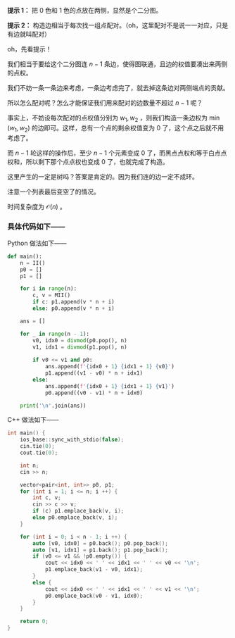 **提示 1：** 把 $0$ 色和 $1$ 色的点放在两侧，显然是个二分图。

**提示 2：** 构造边相当于每次找一组点配对。（oh，这里配对不是说一一对应，只是有边就叫配对）

oh，先看提示！

我们相当于要给这个二分图连 $n-1$ 条边，使得图联通，且边的权值要凑出来两侧的点权。

我们不妨一条一条边来考虑，一条边考虑完了，就去掉这条边对两侧端点的贡献。

所以怎么配对呢？怎么才能保证我们用来配对的边数量不超过 $n-1$ 呢？

事实上，不妨设每次配对的点权值分别为 $w_1,w_2$ ，则我们构造一条边权为 $\min(w_1,w_2)$ 的边即可。这样，总有一个点的剩余权值变为 $0$ 了，这个点之后就不用考虑了。

而 $n-1$ 轮这样的操作后，至少 $n-1$ 个元素变成 $0$ 了，而黑点点权和等于白点点权和，所以剩下那个点点权也变成 $0$ 了，也就完成了构造。

这里产生的一定是树吗？答案是肯定的。因为我们连的边一定不成环。

注意一个列表最后变空了的情况。

时间复杂度为 $\mathcal{O}(n)$ 。

### 具体代码如下——

Python 做法如下——

```Python []
def main():
    n = II()
    p0 = []
    p1 = []

    for i in range(n):
        c, v = MII()
        if c: p1.append(v * n + i)
        else: p0.append(v * n + i)

    ans = []

    for _ in range(n - 1):
        v0, idx0 = divmod(p0.pop(), n)
        v1, idx1 = divmod(p1.pop(), n)
        
        if v0 <= v1 and p0:
            ans.append(f'{idx0 + 1} {idx1 + 1} {v0}')
            p1.append((v1 - v0) * n + idx1)
        else:
            ans.append(f'{idx0 + 1} {idx1 + 1} {v1}')
            p0.append((v0 - v1) * n + idx0)

    print('\n'.join(ans))
```

C++ 做法如下——

```cpp []
int main() {
    ios_base::sync_with_stdio(false);
    cin.tie(0);
    cout.tie(0);

    int n;
    cin >> n;

    vector<pair<int, int>> p0, p1;
    for (int i = 1; i <= n; i ++) {
        int c, v;
        cin >> c >> v;
        if (c) p1.emplace_back(v, i);
        else p0.emplace_back(v, i);
    }

    for (int i = 0; i < n - 1; i ++) {
        auto [v0, idx0] = p0.back(); p0.pop_back();
        auto [v1, idx1] = p1.back(); p1.pop_back();
        if (v0 <= v1 && !p0.empty()) {
            cout << idx0 << ' ' << idx1 << ' ' << v0 << '\n';
            p1.emplace_back(v1 - v0, idx1);
        }
        else {
            cout << idx0 << ' ' << idx1 << ' ' << v1 << '\n';
            p0.emplace_back(v0 - v1, idx0);
        }
    }

    return 0;
}
```
